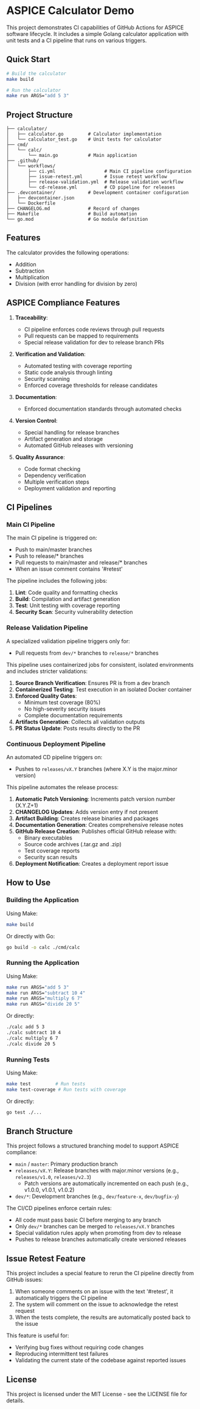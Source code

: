 # ASPICE Calculator Demo

This project demonstrates CI capabilities of GitHub Actions for ASPICE software lifecycle. It includes a simple Golang calculator application with unit tests and a CI pipeline that runs on various triggers.

## Quick Start

```bash
# Build the calculator
make build

# Run the calculator
make run ARGS="add 5 3"
```

## Project Structure

```
├── calculator/
│   ├── calculator.go         # Calculator implementation
│   └── calculator_test.go    # Unit tests for calculator
├── cmd/
│   └── calc/
│       └── main.go           # Main application
├── .github/
│   └── workflows/
│       ├── ci.yml                  # Main CI pipeline configuration
│       ├── issue-retest.yml        # Issue retest workflow
│       ├── release-validation.yml  # Release validation workflow
│       └── cd-release.yml          # CD pipeline for releases
├── .devcontainer/            # Development container configuration
│   ├── devcontainer.json
│   └── Dockerfile
├── CHANGELOG.md              # Record of changes
├── Makefile                  # Build automation
└── go.mod                    # Go module definition
```

## Features

The calculator provides the following operations:
- Addition
- Subtraction
- Multiplication
- Division (with error handling for division by zero)

## ASPICE Compliance Features

1. **Traceability**: 
   - CI pipeline enforces code reviews through pull requests
   - Pull requests can be mapped to requirements
   - Special release validation for dev to release branch PRs

2. **Verification and Validation**: 
   - Automated testing with coverage reporting
   - Static code analysis through linting
   - Security scanning
   - Enforced coverage thresholds for release candidates

3. **Documentation**: 
   - Enforced documentation standards through automated checks

4. **Version Control**: 
   - Special handling for release branches
   - Artifact generation and storage
   - Automated GitHub releases with versioning

5. **Quality Assurance**:
   - Code format checking
   - Dependency verification
   - Multiple verification steps
   - Deployment validation and reporting

## CI Pipelines

### Main CI Pipeline

The main CI pipeline is triggered on:
- Push to main/master branches
- Push to release/* branches
- Pull requests to main/master and release/* branches
- When an issue comment contains '#retest'

The pipeline includes the following jobs:
1. **Lint**: Code quality and formatting checks
2. **Build**: Compilation and artifact generation
3. **Test**: Unit testing with coverage reporting
4. **Security Scan**: Security vulnerability detection

### Release Validation Pipeline

A specialized validation pipeline triggers only for:
- Pull requests from `dev/*` branches to `release/*` branches

This pipeline uses containerized jobs for consistent, isolated environments and includes stricter validations:
1. **Source Branch Verification**: Ensures PR is from a dev branch
2. **Containerized Testing**: Test execution in an isolated Docker container
3. **Enforced Quality Gates**: 
   - Minimum test coverage (80%)
   - No high-severity security issues
   - Complete documentation requirements
4. **Artifacts Generation**: Collects all validation outputs
5. **PR Status Update**: Posts results directly to the PR

### Continuous Deployment Pipeline

An automated CD pipeline triggers on:
- Pushes to `releases/vX.Y` branches (where X.Y is the major.minor version)

This pipeline automates the release process:
1. **Automatic Patch Versioning**: Increments patch version number (X.Y.Z+1)
2. **CHANGELOG Updates**: Adds version entry if not present
3. **Artifact Building**: Creates release binaries and packages
4. **Documentation Generation**: Creates comprehensive release notes
5. **GitHub Release Creation**: Publishes official GitHub release with:
   - Binary executables
   - Source code archives (.tar.gz and .zip)
   - Test coverage reports
   - Security scan results
5. **Deployment Notification**: Creates a deployment report issue

## How to Use

### Building the Application

Using Make:
```bash
make build
```

Or directly with Go:
```bash
go build -o calc ./cmd/calc
```

### Running the Application

Using Make:
```bash
make run ARGS="add 5 3"
make run ARGS="subtract 10 4"
make run ARGS="multiply 6 7"
make run ARGS="divide 20 5"
```

Or directly:
```bash
./calc add 5 3
./calc subtract 10 4
./calc multiply 6 7
./calc divide 20 5
```

### Running Tests

Using Make:
```bash
make test         # Run tests
make test-coverage # Run tests with coverage
```

Or directly:
```bash
go test ./...
```

## Branch Structure

This project follows a structured branching model to support ASPICE compliance:

- `main` / `master`: Primary production branch
- `releases/vX.Y`: Release branches with major.minor versions (e.g., `releases/v1.0`, `releases/v2.3`)
  - Patch versions are automatically incremented on each push (e.g., v1.0.0, v1.0.1, v1.0.2)
- `dev/*`: Development branches (e.g., `dev/feature-x`, `dev/bugfix-y`)

The CI/CD pipelines enforce certain rules:
- All code must pass basic CI before merging to any branch
- Only `dev/*` branches can be merged to `releases/vX.Y` branches
- Special validation rules apply when promoting from dev to release
- Pushes to release branches automatically create versioned releases

## Issue Retest Feature

This project includes a special feature to rerun the CI pipeline directly from GitHub issues:

1. When someone comments on an issue with the text '#retest', it automatically triggers the CI pipeline
2. The system will comment on the issue to acknowledge the retest request
3. When the tests complete, the results are automatically posted back to the issue

This feature is useful for:
- Verifying bug fixes without requiring code changes
- Reproducing intermittent test failures
- Validating the current state of the codebase against reported issues

## License

This project is licensed under the MIT License - see the LICENSE file for details. 